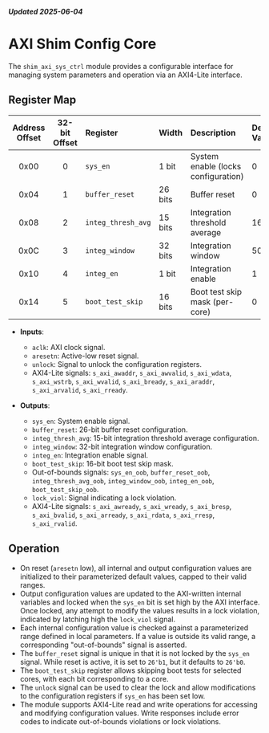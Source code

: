 ***Updated 2025-06-04***
# AXI Shim Config Core

The `shim_axi_sys_ctrl` module provides a configurable interface for managing system parameters and operation via an AXI4-Lite interface.

## Register Map
| Address Offset | 32-bit Offset | Register                | Width   | Description                                   | Default Value         | Range/Notes                  |
|:--------------:|:-------------:|:-----------------------|:--------|:----------------------------------------------|:----------------------|:-----------------------------|
| 0x00           | 0             | `sys_en`               | 1 bit   | System enable (locks configuration)            | 0                     | 0 or 1                       |
| 0x04           | 1             | `buffer_reset`         | 26 bits | Buffer reset                                  | 0                     | Not locked by `sys_en`       |
| 0x08           | 2             | `integ_thresh_avg`     | 15 bits | Integration threshold average                  | 16384                 | 1 to 32767                   |
| 0x0C           | 3             | `integ_window`         | 32 bits | Integration window                            | 5000000               | 2048 to 0xFFFFFFFF           |
| 0x10           | 4             | `integ_en`             | 1 bit   | Integration enable                            | 1                     | 0 or 1                       |
| 0x14           | 5             | `boot_test_skip`       | 16 bits | Boot test skip mask (per-core)                | 0                     | 0 to 0xFFFF                  |

- **Inputs**:
  - `aclk`: AXI clock signal.
  - `aresetn`: Active-low reset signal.
  - `unlock`: Signal to unlock the configuration registers.
  - AXI4-Lite signals: `s_axi_awaddr`, `s_axi_awvalid`, `s_axi_wdata`, `s_axi_wstrb`, `s_axi_wvalid`, `s_axi_bready`, `s_axi_araddr`, `s_axi_arvalid`, `s_axi_rready`.

- **Outputs**:
  - `sys_en`: System enable signal.
  - `buffer_reset`: 26-bit buffer reset configuration.
  - `integ_thresh_avg`: 15-bit integration threshold average configuration.
  - `integ_window`: 32-bit integration window configuration.
  - `integ_en`: Integration enable signal.
  - `boot_test_skip`: 16-bit boot test skip mask.
  - Out-of-bounds signals: `sys_en_oob`, `buffer_reset_oob`, `integ_thresh_avg_oob`, `integ_window_oob`, `integ_en_oob`, `boot_test_skip_oob`.
  - `lock_viol`: Signal indicating a lock violation.
  - AXI4-Lite signals: `s_axi_awready`, `s_axi_wready`, `s_axi_bresp`, `s_axi_bvalid`, `s_axi_arready`, `s_axi_rdata`, `s_axi_rresp`, `s_axi_rvalid`.

## Operation

- On reset (`aresetn` low), all internal and output configuration values are initialized to their parameterized default values, capped to their valid ranges.
- Output configuration values are updated to the AXI-written internal variables and locked when the `sys_en` bit is set high by the AXI interface. Once locked, any attempt to modify the values results in a lock violation, indicated by latching high the `lock_viol` signal.
- Each internal configuration value is checked against a parameterized range defined in local parameters. If a value is outside its valid range, a corresponding "out-of-bounds" signal is asserted.
- The `buffer_reset` signal is unique in that it is not locked by the `sys_en` signal. While reset is active, it is set to `26'b1`, but it defaults to `26'b0`.
- The `boot_test_skip` register allows skipping boot tests for selected cores, with each bit corresponding to a core.
- The `unlock` signal can be used to clear the lock and allow modifications to the configuration registers if `sys_en` has been set low.
- The module supports AXI4-Lite read and write operations for accessing and modifying configuration values. Write responses include error codes to indicate out-of-bounds violations or lock violations.

